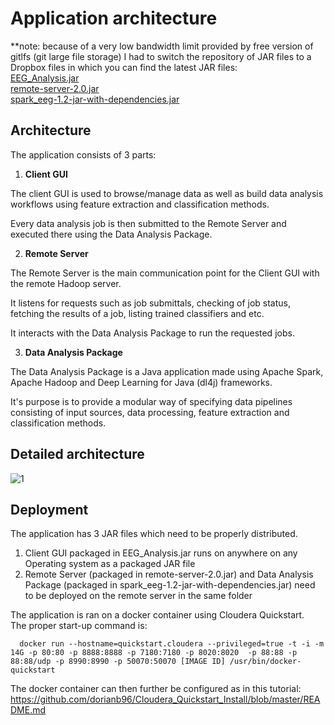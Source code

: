 # Application architecture

**note: because of a very low bandwidth limit provided by free version of gitlfs (git large file storage) I had to switch the repository of JAR files to a Dropbox files in which you can find the latest JAR files:   
[EEG_Analysis.jar](https://www.dropbox.com/s/p7tq3hs7j870p8g/EEG_Analysis.jar?dl=0)  
[remote-server-2.0.jar](https://www.dropbox.com/s/ojvkbnfqf1lynmh/remote-server-2.0.jar?dl=0)  
[spark_eeg-1.2-jar-with-dependencies.jar](https://www.dropbox.com/s/tu2o2coxa6yfm4q/spark_eeg-1.2-jar-with-dependencies.jar?dl=0)



## Architecture

The application consists of 3 parts:  

1)   **Client GUI**  

The client GUI is used to browse/manage data as well as build data analysis workflows using feature extraction and classification methods.   

Every data analysis job is then submitted to the Remote Server and executed there using the Data Analysis Package.
   
 
2)  **Remote Server**  
  
The Remote Server is the main communication point for the Client GUI with the remote Hadoop server.  

It listens for requests such as job submittals, checking of job status, fetching the results of a job, listing trained classifiers and etc.

It interacts with the Data Analysis Package to run the requested jobs.

3)  **Data Analysis Package**

The Data Analysis Package is a Java application made using Apache Spark, Apache Hadoop and Deep Learning for Java (dl4j) frameworks.

It's purpose is to provide a modular way of specifying data pipelines consisting of input sources, data processing, feature extraction and classification methods.

## Detailed architecture  

![1](https://github.com/dorianb96/GSoC-Application-Architecture-Explained/blob/master/App_architecture.jpg?raw=true)


## Deployment

The application has 3 JAR files which need to be properly distributed.

1. Client GUI packaged in EEG_Analysis.jar runs on anywhere on any Operating system as a packaged JAR file  
2. Remote Server (packaged in remote-server-2.0.jar) and Data Analysis Package (packaged in spark_eeg-1.2-jar-with-dependencies.jar) need to be deployed on the remote server in the same folder   

The application is ran on a docker container using Cloudera Quickstart.  
The proper start-up command is: 

      docker run --hostname=quickstart.cloudera --privileged=true -t -i -m 14G -p 80:80 -p 8888:8888 -p 7180:7180 -p 8020:8020  -p 88:88 -p 88:88/udp -p 8990:8990 -p 50070:50070 [IMAGE ID] /usr/bin/docker-quickstart 
      
The docker container can then further be configured as in this tutorial: https://github.com/dorianb96/Cloudera_Quickstart_Install/blob/master/README.md


